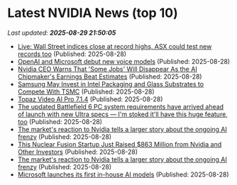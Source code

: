 # Latest NVIDIA News (top 10)
_Last updated: **2025-08-29 21:50:05**_

- [Live: Wall Street indices close at record highs, ASX could test new records too](https://www.abc.net.au/news/2025-08-29/asx-markets-business-live-news-august-29-2025/105710132) (Published: 2025-08-28)
- [OpenAI and Microsoft debut new voice models](https://siliconangle.com/2025/08/28/openai-microsoft-debut-new-voice-models/) (Published: 2025-08-28)
- [Nvidia CEO Warns That 'Some Jobs' Will Disappear As the AI Chipmaker's Earnings Beat Estimates](https://biztoc.com/x/23d1084ae2c020be) (Published: 2025-08-28)
- [Samsung May Invest in Intel Packaging and Glass Substrates to Compete With TSMC](https://www.androidheadlines.com/2025/08/samsung-may-invest-in-intel-packaging-and-glass-substrates-to-compete-with-tsmc.html) (Published: 2025-08-28)
- [Topaz Video AI Pro 7.1.4](https://post.rlsbb.cc/topaz-video-ai-pro-7-1-4/) (Published: 2025-08-28)
- [The updated Battlefield 6 PC system requirements have arrived ahead of launch with new Ultra specs — I'm stoked it'll have this huge feature, too](https://www.windowscentral.com/gaming/the-updated-battlefield-6-pc-system-requirements-have-arrived-ahead-of-launch-with-new-ultra-specs) (Published: 2025-08-28)
- [The market's reaction to Nvidia tells a larger story about the ongoing AI frenzy](https://biztoc.com/x/2c5698ecc8255fca) (Published: 2025-08-28)
- [This Nuclear Fusion Startup Just Raised $863 Million from Nvidia and Other Investors](https://biztoc.com/x/bd55405eb105656b) (Published: 2025-08-28)
- [The market's reaction to Nvidia tells a larger story about the ongoing AI frenzy](https://www.npr.org/2025/08/28/nx-s1-5511230/the-markets-reaction-to-nvidia-tells-a-larger-story-about-the-ongoing-ai-frenzy) (Published: 2025-08-28)
- [Microsoft launches its first in-house AI models](https://www.theverge.com/news/767809/microsoft-in-house-ai-models-launch-openai) (Published: 2025-08-28)
